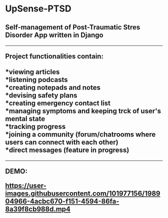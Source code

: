 # UpSense-PTSD
<h2>Self-management of Post-Traumatic Stres Disorder App written in Django</2>
<hr>

Project functionalities contain:<br>
<br>
  *viewing articles<br>
  *listening podcasts<br>
  *creating notepads and notes<br>
  *devising safety plans<br>
  *creating emergency contact list<br>
  *managing symptoms and keeping trck of user's mental state<br>
  *tracking progress<br>
  *joining a community (forum/chatrooms where users can connect with each other)<br>
  *direct messages (feature in progress)<br>

<hr>
DEMO:

https://user-images.githubusercontent.com/101977156/198904966-4acbc670-f151-4594-86fa-8a39f8cb988d.mp4



